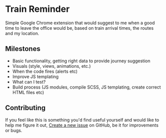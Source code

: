 # Train Reminder
Simple Google Chrome extension that would suggest to me when a good time to leave the office would be, based on train arrival times, the routes and my location.

## Milestones

* Basic functionality, getting right data to provide journey suggestion
* Visuals (style, views, animations, etc.)
* When the code fires (alerts etc)
* Improve JS templating
* What can I test?
* Build process (JS modules, compile SCSS, JS templating, create correct HTML files etc)

## Contributing

If you feel like this is something you'd find useful yourself and would like to help me figure it out, [Create a new issue](https://github.com/DominikWidomski/train-reminder/issues/new) on GitHub, be it for improvements or bugs.
